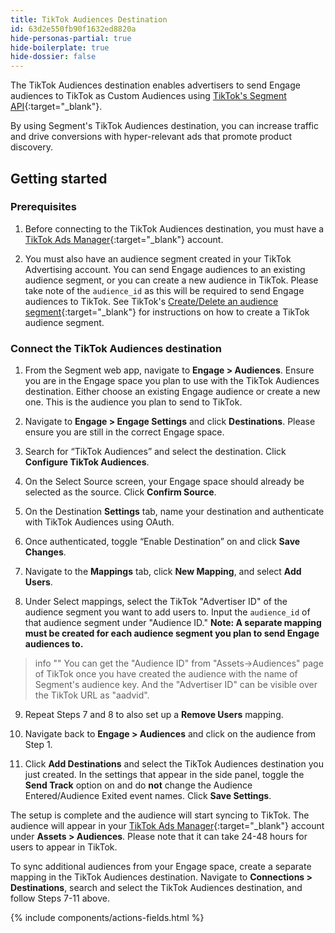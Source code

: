 ```yaml
---
title: TikTok Audiences Destination
id: 63d2e550fb90f1632ed8820a
hide-personas-partial: true
hide-boilerplate: true
hide-dossier: false
---
```


The TikTok Audiences destination enables advertisers to send Engage audiences to TikTok as Custom Audiences using [TikTok's Segment API](https://ads.tiktok.com/marketing_api/docs?id=1739940504185857){:target="_blank"}.

By using Segment's TikTok Audiences destination, you can increase traffic and drive conversions with hyper-relevant ads that promote product discovery.

## Getting started

### Prerequisites

1. Before connecting to the TikTok Audiences destination, you must have a [TikTok Ads Manager](https://www.tiktok.com/business/en-US/solutions/ads-manager){:target="_blank"} account. 

2. You must also have an audience segment created in your TikTok Advertising account. You can send Engage audiences to an existing audience segment, or you can create a new audience in TikTok. Please take note of the `audience_id` as this will be required to send Engage audiences to TikTok. See TikTok's [Create/Delete an audience segment](https://ads.tiktok.com/marketing_api/docs?id=1739940583739393){:target="_blank"} for instructions on how to create a TikTok audience segment. 

### Connect the TikTok Audiences destination

1. From the Segment web app, navigate to **Engage > Audiences**. Ensure you are in the Engage space you plan to use with the TikTok Audiences destination. Either choose an existing Engage audience or create a new one. This is the audience you plan to send to TikTok.

2. Navigate to **Engage > Engage Settings** and click **Destinations**. Please ensure you are still in the correct Engage space.

3. Search for “TikTok Audiences” and select the destination. Click **Configure TikTok Audiences**.

4. On the Select Source screen, your Engage space should already be selected as the source. Click **Confirm Source**.

5. On the Destination **Settings** tab, name your destination and authenticate with TikTok Audiences using OAuth.

6. Once authenticated, toggle “Enable Destination” on and click  **Save Changes**.

7. Navigate to the **Mappings** tab, click **New Mapping**, and select **Add Users**.

8. Under Select mappings, select the TikTok "Advertiser ID" of the audience segment you want to add users to. Input the `audience_id` of that audience segment under "Audience ID." **Note: A separate mapping must be created for each audience segment you plan to send Engage audiences to.**
> info ""
> You can get the "Audience ID" from "Assets->Audiences" page of TikTok once you have created the audience with the name of Segment's audience key. And the "Advertiser ID" can be visible over the TikTok URL as "aadvid".

9. Repeat Steps 7 and 8 to also set up a **Remove Users** mapping.
     
10.  Navigate back to **Engage > Audiences** and click on the audience from Step 1. 

11.  Click **Add Destinations** and select the TikTok Audiences destination you just created. In the settings that appear in the side panel, toggle the **Send Track** option on and do **not** change the Audience Entered/Audience Exited event names. Click **Save Settings**.

The setup is complete and the audience will start syncing to TikTok. The audience will appear in your [TikTok Ads Manager](https://www.tiktok.com/business/en-US/solutions/ads-manager){:target="_blank"} account under **Assets > Audiences**. Please note that it can take 24-48 hours for users to appear in TikTok.

To sync additional audiences from your Engage space, create a separate mapping in the TikTok Audiences destination. Navigate to **Connections > Destinations**, search and select the TikTok Audiences destination, and follow Steps 7-11 above.

{% include components/actions-fields.html %}
